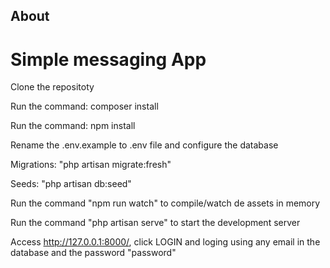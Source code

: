 
## About

# Simple messaging App

Clone the repositoty

Run the command: composer install

Run the command: npm install

Rename the .env.example to .env file and configure the database

Migrations: "php artisan migrate:fresh"

Seeds: "php artisan db:seed"

Run the command "npm run watch" to compile/watch de assets in memory

Run the command "php artisan serve" to start the development server

Access http://127.0.0.1:8000/, click LOGIN and loging using any email in the database and the password "password"
